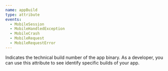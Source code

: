 ```yaml
---
name: appBuild
type: attribute
events:
  - MobileSession
  - MobileHandledException
  - MobileCrash
  - MobileRequest
  - MobileRequestError
---
```


Indicates the technical build number of the app binary. As a developer, you can use this attribute to see identify specific builds of your app.
